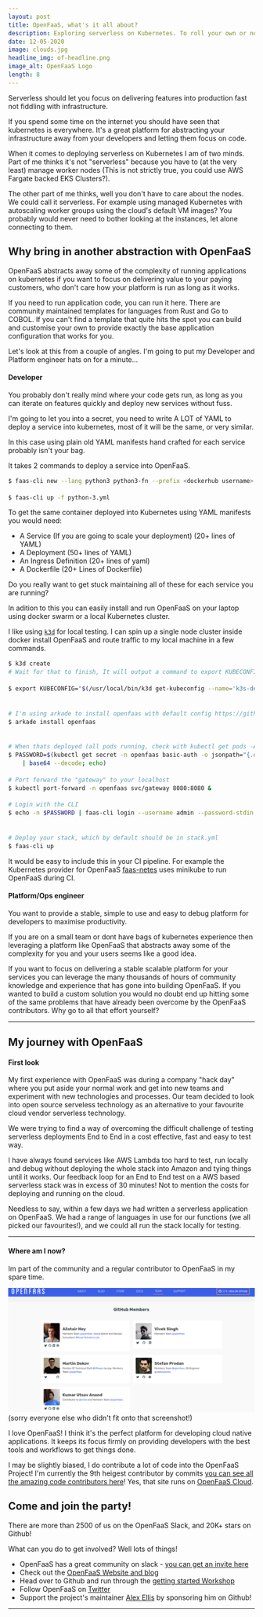 ```yaml
---
layout: post
title: OpenFaaS, what's it all about?
description: Exploring serverless on Kubernetes. To roll your own or not?
date: 12-05-2020
image: clouds.jpg
headline_img: of-headline.png
image_alt: OpenFaaS Logo
length: 8
---
```


Serverless should let you focus on delivering features into production fast not fiddling with infrastructure.

If you spend some time on the internet you should have seen that kubernetes is everywhere. It's a great platform for abstracting
your infrastructure away from your developers and letting them focus on code.

When it comes to deploying serverless on Kubernetes I am of two minds. Part of me thinks it's not "serverless" because you
have to (at the very least) manage worker nodes (This is not strictly true, you could use AWS Fargate backed EKS Clusters?). 

The other part of me thinks, well you don't have to care about the nodes. We could call it serverless. For example using 
managed Kubernetes with autoscaling worker groups using the cloud's default VM images? You probably would never need to bother 
looking at the instances, let alone connecting to them. 

## Why bring in another abstraction with OpenFaaS

OpenFaaS abstracts away some of the complexity of running applications on kubernetes if you want to focus on delivering
value to your paying customers, who don't care how your platform is run as long as it works.

If you need to run application code, you can run it here. There are community maintained 
templates for languages from Rust and Go to COBOL. If you can't find a template that quite hits the spot you can build and
customise your own to provide exactly the base application configuration that works for you.

Let's look at this from a couple of angles. I'm going to put my Developer and Platform engineer hats on for a minute...

#### Developer
You probably don't really mind where your code gets run, as long as you can iterate on features quickly and deploy new 
services without fuss. 

I'm going to let you into a secret, you need to write A LOT of YAML to deploy a service into kubernetes, most of it will be 
the same, or very similar. 

In this case using plain old YAML manifests hand crafted for each service probably isn't your bag. 

It takes 2 commands to deploy a service into OpenFaaS. 
```sh
$ faas-cli new --lang python3 python3-fn --prefix <dockerhub username>

$ faas-cli up -f python-3.yml
```

To get the same container deployed into Kubernetes using YAML manifests you would need:
* A Service (If you are going to scale your deployment) (20+ lines of YAML)
* A Deployment (50+ lines of YAML)
* An Ingress Definition (20+ lines of yaml)
* A Dockerfile (20+ Lines of Dockerfile)

Do you really want to get stuck maintaining all of these for each service you are running? 

In adition to this you can easily install and run OpenFaaS on your laptop using docker swarm or a local Kubernetes cluster.

I like using [`k3d`](https://github.com/rancher/k3d) for local testing. I can spin up a single node cluster inside docker
install OpenFaaS and route traffic to my local machine in a few commands. 

```sh 
$ k3d create
# Wait for that to finish, It will output a command to export KUBECONFIG

$ export KUBECONFIG="$(/usr/local/bin/k3d get-kubeconfig --name='k3s-default')"


# I'm using arkade to install openfaas with default config https://github.com/alexellis/arkade
$ arkade install openfaas


# When thats deployed (all pods running, check with kubectl get pods -A)
$ PASSWORD=$(kubectl get secret -n openfaas basic-auth -o jsonpath="{.data.basic-auth-password}" \ 
    | base64 --decode; echo)

# Port forward the "gateway" to your localhost
$ kubectl port-forward -n openfaas svc/gateway 8080:8080 &

# Login with the CLI
$ echo -n $PASSWORD | faas-cli login --username admin --password-stdin


# Deploy your stack, which by default should be in stack.yml
$ faas-cli up

```

It would be easy to include this in your CI pipeline. For example the Kubernetes provider for OpenFaaS 
[faas-netes](https://github.com/openfaas/faas-netes/) uses minikube to run OpenFaaS during CI.

#### Platform/Ops engineer

You want to provide a stable, simple to use and easy to debug platform for developers to maximise productivity.

If you are on a small team or dont have bags of kubernetes experience then leveraging a platform like OpenFaaS that 
abstracts away some of the complexity for you and your users seems like a good idea.

If you want to focus on delivering a stable scalable platform for your services you can leverage the many 
thousands of hours of community knowledge and experience that has gone into building OpenFaaS. If you wanted to build
a custom solution you would no doubt end up hitting some of the same problems that have already been overcome by the 
OpenFaaS contributors. Why go to all that effort yourself? 

----

## My journey with OpenFaaS

#### First look
My first experience with OpenFaaS was during a company "hack day" where you put aside your normal work and get into new
teams and experiment with new technologies and processes. Our team decided to look into open source serveless technology 
as an alternative to your favourite cloud vendor serverless technology.

We were trying to find a way of overcoming the difficult challenge of testing serverless deployments End to End in a
cost effective, fast and easy to test way.

I have always found services like AWS Lambda too hard to test, run locally and debug without deploying the whole stack
into Amazon and tying things until it works. Our feedback loop for an End to End test on a AWS based serverless stack was
in excess of 30 minutes! Not to mention the costs for deploying and running on the cloud.

Needless to say, within a few days we had written a serverless application on OpenFaaS. We had a range of languages in use 
for our functions (we all picked our favourites!), and we could all run the stack locally for testing. 

----
#### Where am I now?

Im part of the community and a regular contributor to OpenFaaS in my spare time.

![openfaas team page](/images/openfaas-team.png)
(sorry everyone else who didn't fit onto that screenshot!)


I love OpenFaaS! I think it's the perfect platform for developing cloud native applications. It keeps its focus firmly on 
providing developers with the best tools and workflows to get things done. 

I may be slightly biased, I do contribute a lot of code into the OpenFaaS Project! I'm currently the 9th heigest 
contributor by commits [you can see all the amazing code contributors here](https://kenfdev.o6s.io/github-stats-page#/)! 
Yes, that site runs on [OpenFaaS Cloud](https://kenfdev.o6s.io/github-stats-page#/).


## Come and join the party!

There are more than 2500 of us on the OpenFaaS Slack, and 20K+ stars on Github!


What can you do to get involved? Well lots of things!

* OpenFaaS has a great community on slack - [you can get an invite here](https://slack.opefaas.io)
* Check out the [OpenFaaS Website and blog](https://openfaas.com)
* Head over to Github and run through the [getting started Workshop](https://github.com/openfaas/workshop#openfaas-workshop)
* Follow OpenFaaS on [Twitter](https://twitter.com/openfaas)
* Support the project's maintainer [Alex Ellis](https://github.com/sponsors/alexellis) by sponsoring him on Github! 


----

